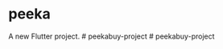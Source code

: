 # peeka

A new Flutter project.
#   p e e k a b u y - p r o j e c t  
 #   p e e k a b u y - p r o j e c t  
 